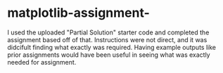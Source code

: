 # matplotlib-assignment-

I used the uploaded "Partial Solution" starter code and completed the assignment based off of that. Instructions were not direct, and it was didcifult finding 
what exactly was required. Having example outputs like prior assignments would have been useful in seeing what was exactly needed for assignment. 
